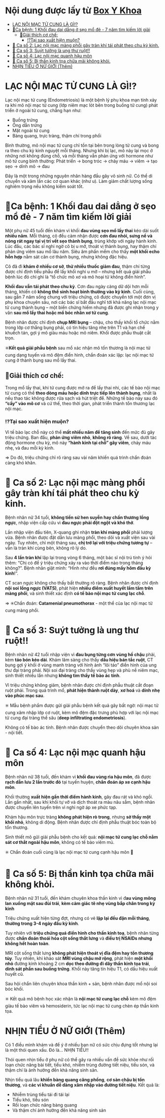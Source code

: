 <!-- omit in toc -->
# Nội dung được lấy từ [Box Y Khoa](https://www.facebook.com/BOXYkhoa)
- [LẠC NỘI MẠC TỬ CUNG LÀ GÌ⁉️](#lạc-nội-mạc-tử-cung-là-gì️)
- [📕Ca bệnh: 1 Khối đau dai dẳng ở sẹo mổ đẻ - 7 năm tìm kiếm lời giải](#ca-bệnh-1-khối-đau-dai-dẳng-ở-sẹo-mổ-đẻ---7-năm-tìm-kiếm-lời-giải)
  - [📝Giải thích cơ chế:](#giải-thích-cơ-chế)
    - [⁉️Tại sao xuất hiện muộn?](#️tại-sao-xuất-hiện-muộn)
- [📕 Ca số 2: Lạc nội mạc màng phổi gây tràn khí tái phát theo chu kỳ kinh.](#-ca-số-2-lạc-nội-mạc-màng-phổi-gây-tràn-khí-tái-phát-theo-chu-kỳ-kinh)
- [📕 Ca số 3: Suýt tưởng là ung thư ruột‼️](#-ca-số-3-suýt-tưởng-là-ung-thư-ruột️)
- [📕 Ca số 4: Lạc nội mạc quanh hậu môn](#-ca-số-4-lạc-nội-mạc-quanh-hậu-môn)
- [📕 Ca số 5: Bị thần kinh tọa chữa mãi không khỏi.](#-ca-số-5-bị-thần-kinh-tọa-chữa-mãi-không-khỏi)
- [NHỊN TIỂU Ở NỮ GIỚI (Thêm)](#nhịn-tiểu-ở-nữ-giới-thêm)

# LẠC NỘI MẠC TỬ CUNG LÀ GÌ⁉️
Lạc nội mạc tử cung (Endometriosis) là một bệnh lý phụ khoa mạn tính xảy ra khi mô nội mạc tử cung (lớp niêm mạc lót bên trong buồng tử cung) phát triển ở ngoài tử cung, chẳng hạn như:

- Buồng trứng
- Ống dẫn trứng
- Mặt ngoài tử cung
- Bàng quang, trực tràng, thậm chí trong phổi

Bình thường, mô nội mạc tử cung chỉ tồn tại bên trong lòng tử cung và bong ra theo chu kỳ kinh nguyệt mỗi tháng. Nhưng khi bị lạc, mô này lại mọc ở những nơi không đúng chỗ, và mỗi tháng vẫn phản ứng với hormone như mô tử cung bình thường: Phát triển → bong tróc → chảy máu → viêm → tạo sẹo → dính mô → đau

Đây là một trong những nguyên nhân hàng đầu gây vô sinh nữ. Có thể di chuyển và xâm lấn các cơ quan khác (như u). Làm giảm chất lượng sống nghiêm trọng nếu không kiểm soát tốt.

# 📕Ca bệnh: 1 Khối đau dai dẳng ở sẹo mổ đẻ - 7 năm tìm kiếm lời giải

Một phụ nữ 45 tuổi đến khám vì khối **đau vùng sẹo mổ lấy thai** kéo dài suốt **nhiều năm**. Mỗi tháng, cô đều cảm nhận được **cơn đau nhói, sưng nề và nóng rát ngay tại vị trí vết sẹo thành bụng**, trùng khớp với ngày hành kinh. Lúc đầu, các bác sĩ nghi ngờ cô bị u mỡ, thoát vị thành bụng, hay thậm chí phản ứng viêm sau mổ lâu năm. Siêu âm phần mềm cho thấy **một khối echo hỗn hợp** nằm sát cân cơ thành bụng, nhưng không đặc hiệu.

Cô đã đi **khám ở nhiều cơ sở**, **thử nhiều thuốc giảm đau**, thậm chí từng được chỉ định tiểu phẫu để lấy khối nghi u mỡ – nhưng kết quả giải phẫu bệnh lúc đó chỉ ghi là “tổ chức mô xơ và mô hoại tử không điển hình”.

**Khối đau vẫn tái phát theo chu kỳ**. Cơn đau ngày càng dữ dội hơn mỗi tháng, khiến cô **không thể sinh hoạt bình thường vào kỳ kinh**. Cuối cùng, sau gần 7 năm sống chung với triệu chứng, cô được chuyển tới một đơn vị phụ khoa chuyên sâu, nơi các bác sĩ bắt đầu nghĩ tới khả năng lạc nội mạc tử cung thành bụng – một biến chứng hiếm nhưng đã được ghi nhận trong y văn **sau mổ lấy thai hoặc mổ bóc nhân xơ tử cung**.

Bệnh nhân được chỉ định **chụp MRI bụng** – chậu, cho thấy khối tổ chức nằm trong lớp cơ thẳng bụng phải, có tín hiệu tăng nhẹ trên T1 và hạn chế khuếch tán, gợi ý mô giàu máu hoặc mô niêm. Khối được phẫu thuật cắt trọn.

✳️**Kết quả giải phẫu bệnh** sau mổ xác nhận mô tổn thương là nội mạc tử cung dạng tuyến và mô đệm điển hình, chẩn đoán xác lập: lạc nội mạc tử cung ở thành bụng sau mổ lấy thai.

## 📝Giải thích cơ chế:
Trong mổ lấy thai, khi tử cung được mở ra để lấy thai nhi, các tế bào nội mạc tử cung có thể **theo dòng máu hoặc dính trực tiếp lên thành bụng**, nhất là nếu thao tác không được rửa sạch và hút triệt để. Những tế bào này sau đó **“cấy” vào mô cơ** và cứ thế, theo thời gian, phát triển thành tổn thương lạc nội mạc.

### ⁉️Tại sao xuất hiện muộn?

Vì tế bào lạc chỗ này có thể **mất nhiều năm để tăng sinh** đến mức đủ gây triệu chứng. Ban đầu, **phản ứng viêm nhỏ**, **không rõ ràng**. Về sau, dưới tác động hormone chu kỳ, mô này **“hành kinh tại chỗ” gây viêm**, chảy máu nhẹ, và đau mỗi kỳ kinh.

$\Rightarrow$ Do đó, triệu chứng chỉ rõ ràng sau vài năm khiến quá trình chẩn đoán càng khó khăn.

# 📕 Ca số 2: Lạc nội mạc màng phổi gây tràn khí tái phát theo chu kỳ kinh.

Bệnh nhân nữ 34 tuổi, **không tiền sử hen suyễn hay chấn thương lồng ngực**, nhập viện cấp cứu vì **đau ngực phải đột ngột và khó thở**.

Lần nhập viện đầu tiên, X-quang ghi nhận **tràn khí màng phổi** phải lượng vừa. Bệnh nhân được đặt dẫn lưu màng phổi, theo dõi và xuất viện sau vài ngày. Tuy nhiên, chỉ một tháng sau, **chị trở lại với triệu chứng tương tự** – vẫn là tràn khí cùng bên, không rõ lý do.

Sau **4 lần tràn khí** lặp lại trong vòng 6 tháng, một bác sĩ nội trú tinh ý hỏi thêm: “Chị có để ý triệu chứng xảy ra vào thời điểm nào trong tháng không?”.
Bệnh nhân giật mình: “Hình như đều **rơi đúng mấy hôm đầu kỳ kinh**!”.

CT scan ngực không cho thấy bất thường rõ ràng. Bệnh nhân được chỉ định **nội soi lồng ngực (VATS)**, phát hiện **nhiều điểm xuất huyết lấm tấm trên màng phổi**, và sinh thiết xác định **có tế bào nội mạc tử cung lạc chỗ**.

$\Rightarrow$ ✳️Chẩn đoán: **Catamenial pneumothorax** - một thể của lạc nội mạc tử cung màng phổi.

# 📕 Ca số 3: Suýt tưởng là ung thư ruột‼️
Bệnh nhân nữ 42 tuổi nhập viện vì **đau bụng từng cơn vùng hố chậu** phải, kèm **táo bón kéo dài**.
Khám lâm sàng cho thấy **dấu hiệu bán tắc ruột**, CT bụng gợi ý khối ở vùng manh tràng với hình ảnh “lõi táo” điển hình của ung thư đại tràng phải.
Nội soi đại tràng cho thấy vùng hẹp và phù nề niêm mạc, sinh thiết nhiều lần nhưng **không tìm thấy tế bào ác tính**.

Vì triệu chứng không giảm, bệnh nhân được chỉ định phẫu thuật cắt đoạn ruột phải. Trong quá trình mổ, **phát hiện thành ruột dày**, **xơ hoá** và **dính nhẹ vào phúc mạc sau**.

✳️ Mẫu bệnh phẩm được gửi giải phẫu bệnh kết quả gây bất ngờ: nội mạc tử cung xâm nhập lớp cơ ruột, kèm mô đệm đặc trưng phù hợp với lạc nội mạc tử cung đại tràng thể sâu (**deep infiltrating endometriosis**).

Không có tế bào ác tính. Bệnh nhân được chuyển theo dõi chuyên khoa sản - nội tiết.

# 📕 Ca số 4: Lạc nội mạc quanh hậu môn
Bệnh nhân nữ 38 tuổi, đến khám vì **khối đau vùng rìa hậu môn**, đã được **rạch dẫn lưu 2 lần trước đó** tại tuyến huyện, **chẩn đoán áp xe cạnh hậu môn**.

Khối thường **xuất hiện gần thời điểm hành kinh**, gây đau rát và khó ngồi. Lần gần nhất, sau khi khối tự vỡ và dịch thoát ra màu nâu sẫm, bệnh nhân được chuyển lên tuyến trên vì nghi ngờ áp xe phức tạp.

Khám hậu môn trực tràng **không phát hiện rò trong**, nhưng **sờ thấy một khối nhỏ**, không di động. Bệnh nhân được chỉ định phẫu thuật bóc toàn bộ tổn thương.

Sinh thiết mô gửi giải phẫu bệnh cho kết quả: **nội mạc tử cung lạc chỗ nằm sát cơ thắt ngoài hậu môn**, không có tế bào viêm mủ.

✳️ Chẩn đoán cuối cùng là lạc nội mạc tử cung cạnh hậu môn 🙂

# 📕 Ca số 5: Bị thần kinh tọa chữa mãi không khỏi.
Bệnh nhân nữ 31 tuổi, đến khám chuyên khoa thần kinh vì đ**au vùng mông lan xuống mặt sau đùi trái**, **kèm cảm giác tê nhẹ vùng bắp chân trong kỳ kinh**

Triệu chứng xuất hiện từng đợt, nhưng có vẻ **lặp lại đều đặn mỗi tháng**, **thường trong 3-4 ngày đầu kỳ kinh**.

Tuy nhiên với **triệu chứng quá điển hình cho thần kinh toạ**, bệnh nhân từng được **chẩn đoán thoái hóa cột sống thắt lưng** và **điều trị NSAIDs nhưng không hết hoàn toàn**.

MRI cột sống thắt lưng **không phát hiện thoát vị đĩa đệm hay tổn thương tủy**. Tuy nhiên, khi khảo sát **MRI vùng chậu mở rộng**, phát hiện **một khối nhỏ** đường kính khoảng 2 cm **dọc theo đường đi dây thần kinh tọa trái**, **dính sát phần sau buồng trứng**. Khối này tăng tín hiệu T1, có dấu hiệu xuất huyết cũ.

Sau hội chẩn liên chuyên khoa thần kinh + sản, bệnh nhân được mổ nội soi bóc khối.

✳️ Kết quả mô bệnh học xác nhận là **nội mạc tử cung lạc chỗ** kèm mô đệm giàu tế bào viêm và hemosiderin, tức lạc nội mạc tử cung chèn ép thần kinh tọa.

#  NHỊN TIỂU Ở NỮ GIỚI (Thêm)
Có 1 điều mình khám và để ý ở nhiều bạn nữ có sức chịu đựng tốt nhưng lại là một thói quen xấu. Đó là… NHỊN TIỂU‼️

Thói quen nhịn tiểu ở phụ nữ có thể gây ra nhiều vấn đề sức khỏe như rối loạn chức năng bài tiết, tiểu khó, nhiễm trùng đường tiết niệu, tiểu són, và thậm chí là ảnh hưởng đến khả năng sinh sản.

Nhịn tiểu quá lâu **khiến bàng quang căng phồng**, **cơ sàn chậu bị tổn thương**, và **các vi khuẩn dễ dàng xâm nhập vào đường tiết niệu**. Kết quả là:
- Nhiễm trùng tiểu tái đi tái lại
- Tiểu khó, tiểu són
- Rối loạn chức năng bàng quang
- Và thậm chí ảnh hưởng đến khả năng sinh sản
